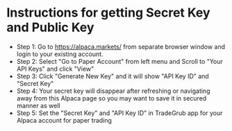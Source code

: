 # Instructions for getting Secret Key and Public Key
 - Step 1: Go to https://alpaca.markets/ from separate browser window and login to your existing account.
 - Step 2: Select "Go to Paper Account" from left menu and Scroll to "Your API Keys" and click "View"
 - Step 3: Click "Generate New Key" and it will show "API Key ID" and "Secret Key"
 - Step 4: Your secret key will disappear after refreshing or navigating away from this Alpaca page so you may want to save it in secured manner as well
 - Step 5: Set the "Secret Key" and "API Key ID" in TradeGrub app for your Alpaca account for paper trading

